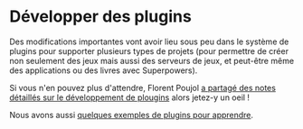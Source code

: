 # Développer des plugins

Des modifications importantes vont avoir lieu sous peu dans le système de plugins pour supporter plusieurs types de projets (pour permettre de créer non seulement des jeux mais aussi des serveurs de jeux, et peut-être même des applications ou des livres avec Superpowers).

Si vous n'en pouvez plus d'attendre, Florent Poujol [a partagé des notes détaillés sur le développement de plougins](https://dl.dropboxusercontent.com/u/51314747/superpowers/plugins_info.html) alors jetez-y un oeil !

Nous avons aussi [quelques exemples de plugins pour apprendre](https://bitbucket.org/sparklinlabs/profile/repositories?search=superpowers-plugin).
